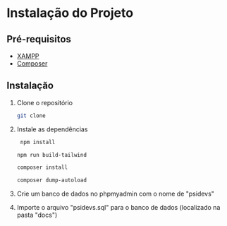 # Instalação do Projeto

## Pré-requisitos

- [XAMPP](https://www.apachefriends.org/pt_br/index.html)
- [Composer](https://getcomposer.org/)

## Instalação

1. Clone o repositório
   ```sh
   git clone
    ```

2. Instale as dependências
   ```sh
    npm install
    ```
   ```sh
   npm run build-tailwind
    ```
    ```sh
   composer install
    ```
   ```sh
   composer dump-autoload
    ```
3. Crie um banco de dados no phpmyadmin com o nome de "psidevs"
4. Importe o arquivo "psidevs.sql" para o banco de dados (localizado na pasta "docs")